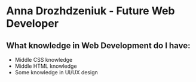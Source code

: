 # Anna Drozhdzeniuk - Future Web Developer

## What knowledge in Web Development do I have:
* Middle CSS knowledge
* Middle HTML knowledge 
* Some knowledge in UI/UX design
